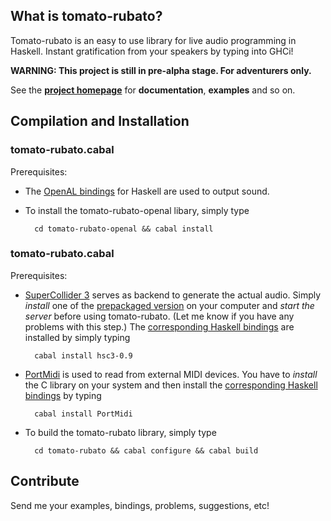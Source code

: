 ## What is tomato-rubato?

Tomato-rubato is an easy to use library for live audio programming in Haskell. Instant gratification from your speakers by typing into GHCi!

**WARNING: This project is still in pre-alpha stage. For adventurers only.**

See the **[project homepage][homepage]** for **documentation**, **examples** and so on.

  [homepage]: http://haskell.org/haskellwiki/Tomato-rubato
  [pure]: http://en.wikipedia.org/wiki/Pure_Data

## Compilation and Installation

### tomato-rubato.cabal

Prerequisites:

* The [OpenAL bindings][openal] for Haskell are used to output sound.

* To install the tomato-rubato-openal libary, simply type

        cd tomato-rubato-openal && cabal install

  [openal]: http://hackage.haskell.org/package/OpenAL

### tomato-rubato.cabal

Prerequisites:

* [SuperCollider 3][sc] serves as backend to generate the actual audio. Simply *install* one of the [prepackaged version][sc-downloads] on your computer and *start the server* before using tomato-rubato. (Let me know if you have any problems with this step.) The [corresponding Haskell bindings][sc-haskell] are installed by simply typing

        cabal install hsc3-0.9

* [PortMidi][] is used to read from external MIDI devices. You have to *install* the C library on your system and then install the [corresponding Haskell bindings][portmidi-haskell] by typing

        cabal install PortMidi

* To build the tomato-rubato library, simply type

        cd tomato-rubato && cabal configure && cabal build


  [sc]: http://supercollider.sourceforge.net/
  [sc-downloads]: http://supercollider.sourceforge.net/downloads/
  [sc-haskell]: http://hackage.haskell.org/package/hsc3
  [portmidi]: http://portmedia.sourceforge.net/portmidi/
  [portmidi-haskell]: http://hackage.haskell.org/package/PortMidi

## Contribute

Send me your examples, bindings, problems, suggestions, etc!


